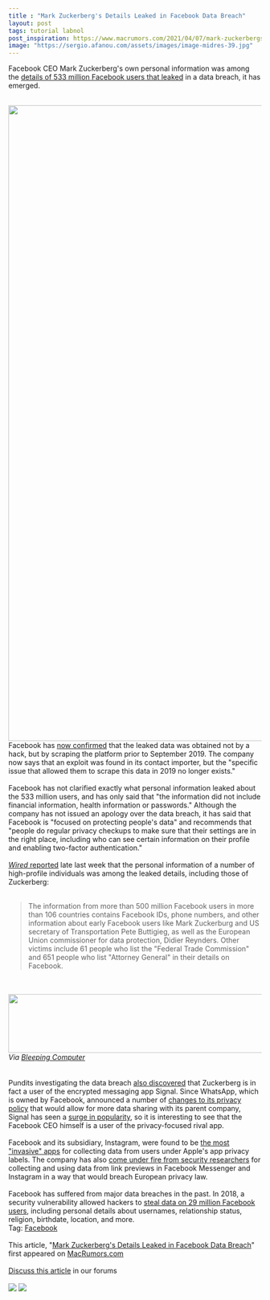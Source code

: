 ```yaml
---
title : "Mark Zuckerberg's Details Leaked in Facebook Data Breach"
layout: post
tags: tutorial labnol
post_inspiration: https://www.macrumors.com/2021/04/07/mark-zuckerbergs-details-leaked-in-data-breach/
image: "https://sergio.afanou.com/assets/images/image-midres-39.jpg"
---
```


Facebook CEO Mark Zuckerberg's own personal information was among the <a href="https://www.macrumors.com/2021/04/05/facebook-data-535m-users-leaked/">details of 533 million Facebook users that leaked</a> in a data breach, it has emerged.
<br/>

<br/>
<img src="https://images.macrumors.com/article-new/2021/04/Facebook-Hacked-Feature.jpg" alt="" width="2250" height="1266" class="aligncenter size-full wp-image-792875" />
<br/>
Facebook has <a href="https://about.fb.com/news/2021/04/facts-on-news-reports-about-facebook-data/">now confirmed</a> that the leaked data was obtained not by a hack, but by scraping the platform prior to September 2019. The company now says that an exploit was found in its contact importer, but the "specific issue that allowed them to scrape this data in 2019 no longer exists."
<br/>

<br/>
Facebook has not clarified exactly what personal information leaked about the 533 million users, and has only said that "the information did not include financial information, health information or passwords." Although the company has not issued an apology over the data breach, it has said that Facebook is "focused on protecting people's data" and recommends that "people do regular privacy checkups to make sure that their settings are in the right place, including who can see certain information on their profile and enabling two-factor authentication."
<br/>

<br/>
<a href="https://www.wired.com/story/facebook-data-leak-500-million-users-phone-numbers/"><em>Wired</em> reported</a> late last week that the personal information of a number of high-profile individuals was among the leaked details, including those of Zuckerberg: 
<br/>

<br/>
<blockquote>The information from more than 500 million Facebook users in more than 106 countries contains Facebook IDs, phone numbers, and other information about early Facebook users like Mark Zuckerburg and US secretary of Transportation Pete Buttigieg, as well as the European Union commissioner for data protection, Didier Reynders. Other victims include 61 people who list the "Federal Trade Commission" and 651 people who list "Attorney General" in their details on Facebook.</blockquote>
<br/>

<br/>
<div class="center-wrap"><img src="https://images.macrumors.com/article-new/2021/04/mark-zuckerberg-facebook-leaked-details.jpg" alt="" width="1368" height="117" class="aligncenter size-full wp-image-792878" /><em>Via <a href="https://twitter.com/bleepincomputer/status/1378434280502747142?s=21">Bleeping Computer</em></a></div>
<br/>

<br/>
Pundits investigating the data breach <a href="https://twitter.com/daviey/status/1378645798439768064?s=21">also discovered</a> that Zuckerberg is in fact a user of the encrypted messaging app Signal. Since WhatsApp, which is owned by Facebook, announced a number of <a href="https://www.macrumors.com/2021/01/06/whatsapp-privacy-policy-data-sharing-facebook/">changes to its privacy policy</a> that would allow for more data sharing with its parent company, Signal has seen a <a href="https://www.macrumors.com/2021/01/08/messaging-app-signal-sees-surge-signups/">surge in popularity</a>, so it is interesting to see that the Facebook CEO himself is a user of the privacy-focused rival app.
<br/>

<br/>
Facebook and its subsidiary, Instagram, were found to be <a href="https://www.macrumors.com/2021/03/16/app-privacy-study-most-invasive-apps/">the most "invasive" apps</a> for collecting data from users under Apple's app privacy labels. The company has also <a href="https://www.macrumors.com/2021/02/09/facebook-instagram-link-previews-break-privacy-law/">come under fire from security researchers</a> for collecting and using data from link previews in Facebook Messenger and Instagram in a way that would breach European privacy law. 
<br/>

<br/>
Facebook has suffered from major data breaches in the past. In 2018, a security vulnerability allowed hackers to <a href="https://www.macrumors.com/2018/10/12/facebook-hack-29-million-users-impacted/">steal data on 29 million Facebook users</a>, including personal details about usernames, relationship status, religion, birthdate, location, and more.<div class="linkback">Tag: <a href="https://www.macrumors.com/guide/facebook/">Facebook</a></div><br/>This article, &quot;<a href="https://www.macrumors.com/2021/04/07/mark-zuckerbergs-details-leaked-in-data-breach/">Mark Zuckerberg&#039;s Details Leaked in Facebook Data Breach</a>&quot; first appeared on <a href="https://www.macrumors.com">MacRumors.com</a><br/><br/><a href="https://forums.macrumors.com/threads/mark-zuckerbergs-details-leaked-in-facebook-data-breach.2290912/">Discuss this article</a> in our forums<br/><br/><div class="feedflare">
<a href="http://feeds.macrumors.com/~ff/MacRumors-All?a=9t4rOGUUeT8:LKlCqWnuTas:6W8y8wAjSf4"><img src="http://feeds.feedburner.com/~ff/MacRumors-All?d=6W8y8wAjSf4" border="0"></img></a> <a href="http://feeds.macrumors.com/~ff/MacRumors-All?a=9t4rOGUUeT8:LKlCqWnuTas:qj6IDK7rITs"><img src="http://feeds.feedburner.com/~ff/MacRumors-All?d=qj6IDK7rITs" border="0"></img></a>
</div><img src="http://feeds.feedburner.com/~r/MacRumors-All/~4/9t4rOGUUeT8" height="1" width="1" alt=""/>